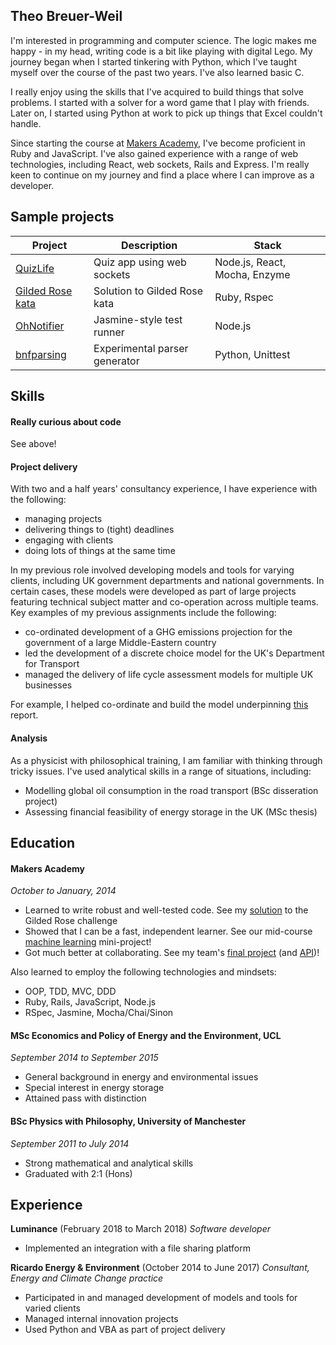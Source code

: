 ## Theo Breuer-Weil

I'm interested in programming and computer science. The logic makes me happy - in my head, writing code is a bit like playing with digital Lego. My journey began when I started tinkering with Python, which I've taught myself over the course of the past two years. I've also learned basic C.

I really enjoy using the skills that I've acquired to build things that solve problems. I started with a solver for a word game that I play with friends. Later on, I started using Python at work to pick up things that Excel couldn't handle.

Since starting the course at [Makers Academy](#makers-academy), I've become proficient in Ruby and JavaScript. I've also gained experience with a range of web technologies, including React, web sockets, Rails and Express. I'm really keen to continue on my journey and find a place where I can improve as a developer.

## Sample projects

Project | Description | Stack
--- | --- | ---
[QuizLife](https://github.com/antoniobelmar/Pub-Quiz-App) | Quiz app using web sockets | Node.js, React, Mocha, Enzyme
[Gilded Rose kata](https://github.com/somemarsupials/gilded-rose-ruby) | Solution to Gilded Rose kata | Ruby, Rspec
[OhNotifier](https://github.com/somemarsupials/oh-notifier) | Jasmine-style test runner | Node.js
[bnfparsing](https://github.com/somemarsupials/bnfparsing) | Experimental parser generator | Python, Unittest

## Skills

#### Really curious about code

See above!

#### Project delivery

With two and a half years' consultancy experience, I have experience with the following:

+ managing projects
+ delivering things to (tight) deadlines
+ engaging with clients
+ doing lots of things at the same time

In my previous role involved developing models and tools for varying clients, including UK government departments and national governments. In certain cases, these models were developed as part of large projects featuring technical subject matter and co-operation across multiple teams. Key examples of my previous assignments include the following:

+ co-ordinated development of a GHG emissions projection for the government of a large Middle-Eastern country
+ led the development of a discrete choice model for the UK's Department for Transport
+ managed the delivery of life cycle assessment models for multiple UK businesses

For example, I helped co-ordinate and build the model underpinning [this](http://www4.unfccc.int/ndcregistry/PublishedDocuments/Israel%20First/Israel%20INDC.pdf) report.

#### Analysis

As a physicist with philosophical training, I am familiar with thinking through tricky issues. I've used analytical skills in a range of situations, including:

+ Modelling global oil consumption in the road transport (BSc disseration project)
+ Assessing financial feasibility of energy storage in the UK (MSc thesis)

## Education

#### Makers Academy
*October to January, 2014*

- Learned to write robust and well-tested code. See my [solution](https://github.com/somemarsupials/gilded-rose-ruby) to the Gilded Rose challenge
- Showed that I can be a fast, independent learner. See our mid-course [machine learning](https://github.com/somemarsupials/cooking-challenge/graphs/contributors) mini-project!
- Got much better at collaborating. See my team's [final project](https://github.com/antoniobelmar/Pub-Quiz-App) (and [API](https://github.com/antoniobelmar/Pub-Quiz-API))!

Also learned to employ the following technologies and mindsets:
- OOP, TDD, MVC, DDD
- Ruby, Rails, JavaScript, Node.js
- RSpec, Jasmine, Mocha/Chai/Sinon

#### MSc Economics and Policy of Energy and the Environment, UCL
*September 2014 to September 2015*

- General background in energy and environmental issues
- Special interest in energy storage
- Attained pass with distinction

#### BSc Physics with Philosophy, University of Manchester
*September 2011 to July 2014*

- Strong mathematical and analytical skills
- Graduated with 2:1 (Hons)

## Experience

**Luminance** (February 2018 to March 2018)
*Software developer*

- Implemented an integration with a file sharing platform 

**Ricardo Energy & Environment** (October 2014 to June 2017)
*Consultant, Energy and Climate Change practice*

- Participated in and managed development of models and tools for varied clients
- Managed internal innovation projects 
- Used Python and VBA as part of project delivery
